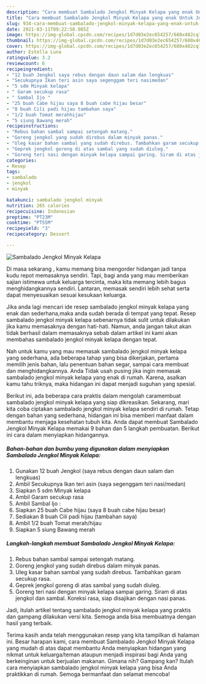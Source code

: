 ```yaml
---
description: "Cara membuat Sambalado Jengkol Minyak Kelapa yang enak Untuk Jualan"
title: "Cara membuat Sambalado Jengkol Minyak Kelapa yang enak Untuk Jualan"
slug: 934-cara-membuat-sambalado-jengkol-minyak-kelapa-yang-enak-untuk-jualan
date: 2021-03-11T09:22:58.985Z
image: https://img-global.cpcdn.com/recipes/1d7d03e2ec654257/680x482cq70/sambalado-jengkol-minyak-kelapa-foto-resep-utama.jpg
thumbnail: https://img-global.cpcdn.com/recipes/1d7d03e2ec654257/680x482cq70/sambalado-jengkol-minyak-kelapa-foto-resep-utama.jpg
cover: https://img-global.cpcdn.com/recipes/1d7d03e2ec654257/680x482cq70/sambalado-jengkol-minyak-kelapa-foto-resep-utama.jpg
author: Estella Luna
ratingvalue: 3.2
reviewcount: 6
recipeingredient:
- "12 buah Jengkol saya rebus dengan daun salam dan lengkuas"
- "Secukupnya Ikan teri asin saya segenggam teri nasimedan"
- "5 sdm Minyak kelapa"
- " Garam secukup rasa"
- " Sambal Ijo "
- "25 buah Cabe hijau saya 8 buah cabe hijau besar"
- "8 buah Cili padi hijau tambahan saya"
- "1/2 buah Tomat merahhijau"
- "5 siung Bawang merah"
recipeinstructions:
- "Rebus bahan sambal sampai setengah matang."
- "Goreng jengkol yang sudah direbus dalam minyak panas."
- "Uleg kasar bahan sambal yang sudah direbus. Tambahkan garam secukup rasa."
- "Geprek jengkol goreng di atas sambal yang sudah diuleg."
- "Goreng teri nasi dengan minyak kelapa sampai garing. Siram di atas jengkol dan sambal. Koreksi rasa, siap disajikan dengan nasi panas."
categories:
- Resep
tags:
- sambalado
- jengkol
- minyak

katakunci: sambalado jengkol minyak 
nutrition: 265 calories
recipecuisine: Indonesian
preptime: "PT23M"
cooktime: "PT55M"
recipeyield: "3"
recipecategory: Dessert

---
```



![Sambalado Jengkol Minyak Kelapa](https://img-global.cpcdn.com/recipes/1d7d03e2ec654257/680x482cq70/sambalado-jengkol-minyak-kelapa-foto-resep-utama.jpg)

Di masa  sekarang , kamu memang bisa mengorder hidangan jadi tanpa kudu repot memasaknya sendiri. Tapi, bagi anda yang mau memberikan sajian istimewa untuk keluarga tercinta, maka kita memang lebih bagus menghidangkannya sendiri. Lantaran, memasak sendiri lebih sehat serta dapat menyesuaikan sesuai kesukaan keluarga.

Jika anda lagi mencari ide resep sambalado jengkol minyak kelapa yang enak dan sederhana,maka anda sudah berada di tempat yang tepat. Resep sambalado jengkol minyak kelapa  sebenarnya tidak sulit untuk dilakukan jika kamu memasaknya dengan hati-hati. Namun, anda jangan takut akan tidak berhasil dalam memasaknya 
sebab dalam artikel ini kami akan membahas sambalado jengkol minyak kelapa dengan tepat.  



Nah untuk kamu yang mau memasak sambalado jengkol minyak kelapa yang sederhana, ada beberapa tahap yang bisa dikerjakan, pertama memilih jenis bahan, lalu penentuan bahan segar, sampai cara membuat dan menghidangkannya. Anda Tidak usah pusing jika ingin memasak sambalado jengkol minyak kelapa yang enak di rumah. Karena, asalkan kamu  tahu triknya, maka hidangan ini dapat menjadi suguhan yang spesial.

Berikut ini, ada beberapa cara praktis  dalam mengolah caramembuat sambalado jengkol minyak kelapa yang siap dikreasikan. Sekarang, mari kita coba ciptakan sambalado jengkol minyak kelapa sendiri di rumah. Tetap dengan bahan yang sederhana, hidangan ini bisa memberi manfaat dalam membantu menjaga kesehatan tubuh kita. Anda dapat membuat Sambalado Jengkol Minyak Kelapa memakai 9 bahan dan 5 langkah pembuatan. Berikut ini cara dalam menyiapkan hidangannya.

<!--inarticleads1-->

##### Bahan-bahan dan bumbu yang digunakan dalam menyiapkan Sambalado Jengkol Minyak Kelapa:

1. Gunakan 12 buah Jengkol (saya rebus dengan daun salam dan lengkuas)
1. Ambil Secukupnya Ikan teri asin (saya segenggam teri nasi/medan)
1. Siapkan 5 sdm Minyak kelapa
1. Ambil  Garam secukup rasa
1. Ambil  Sambal Ijo :
1. Siapkan 25 buah Cabe hijau (saya 8 buah cabe hijau besar)
1. Sediakan 8 buah Cili padi hijau (tambahan saya)
1. Ambil 1/2 buah Tomat merah/hijau
1. Siapkan 5 siung Bawang merah




<!--inarticleads2-->

##### Langkah-langkah membuat Sambalado Jengkol Minyak Kelapa:

1. Rebus bahan sambal sampai setengah matang.
1. Goreng jengkol yang sudah direbus dalam minyak panas.
1. Uleg kasar bahan sambal yang sudah direbus. Tambahkan garam secukup rasa.
1. Geprek jengkol goreng di atas sambal yang sudah diuleg.
1. Goreng teri nasi dengan minyak kelapa sampai garing. Siram di atas jengkol dan sambal. Koreksi rasa, siap disajikan dengan nasi panas.




Jadi, itulah artikel tentang  sambalado jengkol minyak kelapa  yang praktis dan gampang dilakukan versi kita. Semoga anda bisa membuatnya dengan hasil yang terbaik. 

Terima kasih anda telah menggunakan resep yang kita tampilkan di halaman ini. Besar harapan kami, cara membuat  Sambalado Jengkol Minyak Kelapa yang mudah di atas dapat membantu Anda menyiapkan hidangan yang nikmat untuk keluarga/teman ataupun menjadi inspirasi bagi Anda yang berkeinginan untuk berjualan makanan. Gimana nih? Gampang kan? Itulah cara menyiapkan sambalado jengkol minyak kelapa yang bisa Anda praktikkan di rumah. Semoga bermanfaat dan selamat mencoba!

